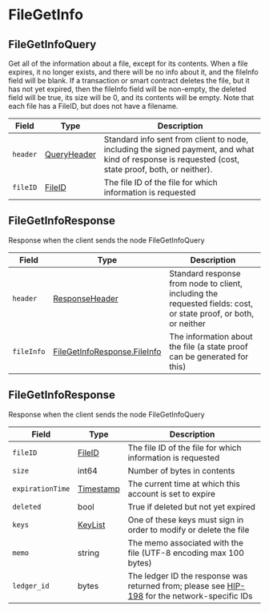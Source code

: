 # FileGetInfo

## FileGetInfoQuery

Get all of the information about a file, except for its contents. When a file expires, it no longer exists, and there will be no info about it, and the fileInfo field will be blank. If a transaction or smart contract deletes the file, but it has not yet expired, then the fileInfo field will be non-empty, the deleted field will be true, its size will be 0, and its contents will be empty. Note that each file has a FileID, but does not have a filename.

| Field    | Type                                                                                                                                          | Description                                                                                                                                         |
| -------- | --------------------------------------------------------------------------------------------------------------------------------------------- | --------------------------------------------------------------------------------------------------------------------------------------------------- |
| `header` | [QueryHeader](https://github.com/theekrystallee/hedera-style-guide/blob/sdk-v1/deprecated/hedera-api/file-service/broken-reference/README.md) | Standard info sent from client to node, including the signed payment, and what kind of response is requested (cost, state proof, both, or neither). |
| `fileID` | [FileID](https://github.com/theekrystallee/hedera-style-guide/blob/sdk-v1/deprecated/hedera-api/file-service/broken-reference/README.md)      | The file ID of the file for which information is requested                                                                                          |

## FileGetInfoResponse

Response when the client sends the node FileGetInfoQuery

| Field      | Type                                                                                                                                             | Description                                                                                                      |
| ---------- | ------------------------------------------------------------------------------------------------------------------------------------------------ | ---------------------------------------------------------------------------------------------------------------- |
| `header`   | [ResponseHeader](https://github.com/theekrystallee/hedera-style-guide/blob/sdk-v1/deprecated/hedera-api/file-service/broken-reference/README.md) | Standard response from node to client, including the requested fields: cost, or state proof, or both, or neither |
| `fileInfo` | [FileGetInfoResponse.FileInfo](filegetinfo.md#filegetinforesponse-fileinfo)                                                                      | The information about the file (a state proof can be generated for this)                                         |

## FileGetInfoResponse

Response when the client sends the node FileGetInfoQuery

| Field            | Type                                                       | Description                                                                                                                          |
| ---------------- | ---------------------------------------------------------- | ------------------------------------------------------------------------------------------------------------------------------------ |
| `fileID`         | [FileID](../../../docs/hedera-api/basic-types/fileid.md)   | The file ID of the file for which information is requested                                                                           |
| `size`           | int64                                                      | Number of bytes in contents                                                                                                          |
| `expirationTime` | [Timestamp](../cryptocurrency-accounts/timestamp.md)       | The current time at which this account is set to expire                                                                              |
| `deleted`        | bool                                                       | True if deleted but not yet expired                                                                                                  |
| `keys`           | [KeyList](../../../docs/hedera-api/basic-types/keylist.md) | One of these keys must sign in order to modify or delete the file                                                                    |
| `memo`           | string                                                     | The memo associated with the file (UTF-8 encoding max 100 bytes)                                                                     |
| `ledger_id`      | bytes                                                      | The ledger ID the response was returned from; please see [HIP-198](https://hips.hedera.com/hip/hip-198) for the network-specific IDs |
